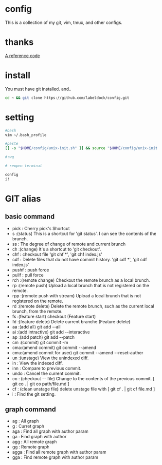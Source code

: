 # config
This is a collection of my git, vim, tmux, and other configs.

# thanks
[A reference code](https://github.com/dsdstudio/dotfiles)

# install
You must have git installed. and..
```bash
cd ~ && git clone https://github.com/labeldock/config.git
```

# setting
```bash
#bash
vim ~/.bash_profile

#paste
[[ -s "$HOME/config/unix-init.sh" ]] && source "$HOME/config/unix-init.sh"

#:wq

# reopen terminal

config
i!
```

# GIT alias
## basic command
* pick : Cherry pick's Shortcut
* s :(status) This is a shortcut for 'git status'. I can see the contents of the brunch.
* ss : The degree of change of remote and current brunch
* ch :(change) It's a shortcut to 'git checkout'.
* chf : checkout file 'git chf *', 'git chf index.js'
* cdf : Delete files that do not have commit history. 'git cdf *', 'git cdf index.js'
* pushf : push force
* pullf : pull force
* rch :(remote change) Checkout the remote brunch as a local brunch.
* rp  :(remote push) Upload a local brunch that is not registered on the remote.
* rpp :(remote push with stream) Upload a local brunch that is not registered on the remote.
* rd :(remote delete) Delete the remote brunch, such as the current local brunch, from the remote.
* fs :(feature start) checkout (Feature start)
* fd :(feature delete) Delete current branche (Feature delete)
* aa :(add all) git add --all
* ai :(add intractive) git add --interactive
* ap :(add patch) git add --patch
* cm :(commit) git commit -m
* cma:(amend commit) git commit --amend
* cmu:(amend commit for user) git commit --amend --reset-auther
* un :(unstage) View the unindexed diff.
* in : View the indexed diff.
* inn : Compare to previous commit.
* undo : Cancel the current commit.
* co : (checkout -- file) Change to the contents of the previous commit. [ git co . | git co path/file.md ]
* cf : (clean unstage file) delete unstage file with [ git cf . | git cf file.md ]
* i : Find the git setting.

## graph command
* ag : All graph
* g : Curret graph
* aga : Find all graph with author param
* ga : Find graph with author
* agg : All remote graph
* gg : Remote graph
* agga : Find all remote graph with author param
* gga : Find remote graph with author param

